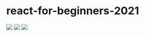 # react-for-beginners-2021

<img src="https://img.shields.io/badge/JavaScript-v14.15.1-blue"/> <img src="https://img.shields.io/badge/React-v17.0.2-blue"/> <img src="https://img.shields.io/badge/React-DOM-v17.0.2-blue"/>
